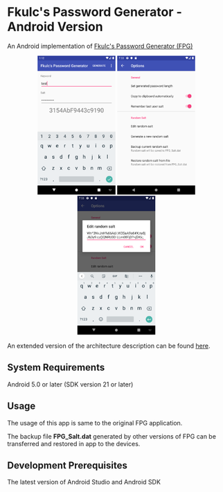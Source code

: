 # Fkulc's Password Generator - Android Version
An Android implementation of [Fkulc's Password Generator (FPG)](https://github.com/xlfdll/FPG)

<p align="center">
  <img src="https://github.com/xlfdll/xlfdll.github.io/raw/master/images/projects/FPG/Android/FPGAndroid-Password.png"
       alt="Fkulc's Password Generator (Android) - Password Screen" height="320"> <img src="https://github.com/xlfdll/xlfdll.github.io/raw/master/images/projects/FPG/Android/FPGAndroid-Options.png"
       alt="Fkulc's Password Generator (Android) - Options Screen" height="320"> <img src="https://github.com/xlfdll/xlfdll.github.io/raw/master/images/projects/FPG/Android/FPGAndroid-EditRandomSalt.png"
       alt="Fkulc's Password Generator (Android) - Edit Random Salt Alert Dialog" height="320">
</p>

An extended version of the architecture description can be found [here](https://github.com/xlfdll/FPG/blob/master/Docs/A%20Hash-Based%20Password%20Management%20System.pdf).

## System Requirements
Android 5.0 or later (SDK version 21 or later)

## Usage
The usage of this app is same to the original FPG application.

The backup file **FPG_Salt.dat** generated by other versions of FPG can be transferred and restored in app to the devices.

## Development Prerequisites
The latest version of Android Studio and Android SDK
